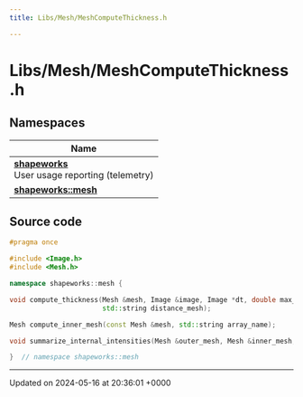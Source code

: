 ```yaml
---
title: Libs/Mesh/MeshComputeThickness.h

---
```


# Libs/Mesh/MeshComputeThickness.h



## Namespaces

| Name           |
| -------------- |
| **[shapeworks](../Namespaces/namespaceshapeworks.md)** <br>User usage reporting (telemetry)  |
| **[shapeworks::mesh](../Namespaces/namespaceshapeworks_1_1mesh.md)**  |




## Source code

```cpp
#pragma once

#include <Image.h>
#include <Mesh.h>

namespace shapeworks::mesh {

void compute_thickness(Mesh &mesh, Image &image, Image *dt, double max_dist, double median_radius,
                       std::string distance_mesh);

Mesh compute_inner_mesh(const Mesh &mesh, std::string array_name);

void summarize_internal_intensities(Mesh &outer_mesh, Mesh &inner_mesh, Image &image);

}  // namespace shapeworks::mesh
```


-------------------------------

Updated on 2024-05-16 at 20:36:01 +0000

